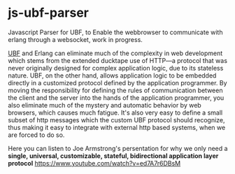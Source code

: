 # js-ubf-parser
Javascript Parser for UBF, to Enable the webbrowser to communicate with erlang through a websocket, work in progress.

[UBF](https://ubf.github.io/ubf/) and Erlang can eliminate much of the complexity in web development which stems from the extended ducktape use of HTTP—a protocol that was never originally designed for complex application logic, due to its stateless nature. UBF, on the other hand, allows application logic to be embedded directly in a customized protocol defined by the application programmer. By moving the responsibility for defining the rules of communication between the client and the server into the hands of the application programmer, you also eliminate much of the mystery and automatic behavior by web browsers, which causes much fatigue. It's also very easy to define a small subset of http messages which the custom UBF protocol should recognize, thus making it easy to integrate with external http based systems, when we are forced to do so.  

Here you can listen to Joe Armstrong's persentation for why we only need a **single, universal, customizable, stateful, bidirectional application layer protocol** 
https://www.youtube.com/watch?v=ed7A7r6DBsM

